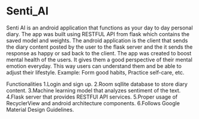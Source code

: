 # Senti_AI

Senti AI is an android application that functions as your day to day personal diary. The app was built using RESTFUL API from flask which contains the saved model and weights. The android application is the client that sends the diary content posted by the user to the flask server and the it sends the response as happy or sad back to the client. The app was created to boost mental health of the users. It gives them a good perspective of their mental emotion everyday. This way users can understand them and be able to adjust their lifestyle. Example: Form good habits, Practice self-care, etc.

Functionalities
1.Login and sign up.
2.Room sqllite database to store diary content.
3.Machine learning model that analyzes sentiment of the text.
4.Flask server that provides RESTFUl API services.
5.Proper usage of RecyclerView and android architecture components.
6.Follows Google Material Design Guidelines.
